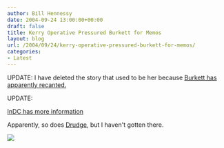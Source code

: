 ```yaml
---
author: Bill Hennessy
date: 2004-09-24 13:00:00+00:00
draft: false
title: Kerry Operative Pressured Burkett for Memos
layout: blog
url: /2004/09/24/kerry-operative-pressured-burkett-for-memos/
categories:
- Latest
---
```


UPDATE: I have deleted the story that used to be her because [Burkett has apparently recanted. ](https://www.cnsnews.com//ThisHour.asp#Burkett%20at%20Center%20of%20Another%20Media%20Embarrassment)

UPDATE:

[InDC has more information](https://www.indcjournal.com/)

Apparently, so does [Drudge](https://www.drudgereport.com), but I haven't gotten there.

![](https://blog.billhennessy.com/aggbug.aspx?PostID=548)

